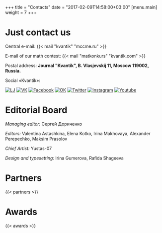 +++
title = "Contacts"
date = "2017-02-09T14:58:00+03:00"
[menu.main]
  weight = 7
+++


# Just contact us

Central e-mail: {{< mail "kvantik" "mccme.ru" >}} 

E-mail of our math contest: {{< mail "matkonkurs" "kvantik.com" >}} 

Postal address: **Journal "Kvantik", B. Vlasjevskij 11, Moscow 119002, Russia.**


Social «Kvantik»: 

[![LJ](/img/social/lj_h.png "Живой журнал")](http://kvantik12.livejournal.com/)
[![VK](/img/social/vk_h.png "ВКонтакте")](http://vk.com/kvantik12)
[![Facebook](/img/social/fb_h.png "Фейсбук")](http://facebook.com/kvantik12)
[![OK](/img/social/ok_h.png "Одноклассники")](http://ok.ru/kvantik12)
[![Twitter](/img/social/tw_h.png "Твиттер")](http://twitter.com/kvantik_journal)
[![Instagram](/img/social/ig_h.png "Инстаграм")](http://instagram.com/kvantik12/)
[![Youtube](/img/social/yt_h.png "Ютуб")](http://www.youtube.com/user/kvantik12)

# Editorial Board
*Managing editor:* Сергей Дориченко  

*Editors:* Valentina Astashkina, Elena Kotko, Irina Makhovaya, Alexander Perepechko, Maksim Prasolov

*Сhief Artist:* Yustas-07  

*Design and typesetting:* Irina Gumerova, Rafida Shageeva  

# Partners

{{< partners >}}

# Awards

{{< awards >}}

